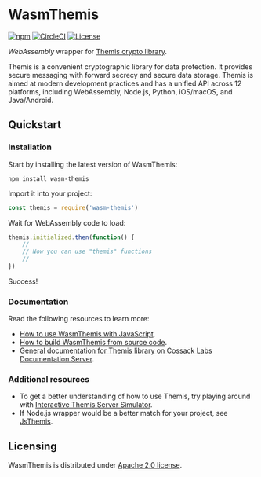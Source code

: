 # WasmThemis

[![npm][npm-badge]][npm]
[![CircleCI][circle-ci-badge]][circle-ci]
[![License][license-badge]][license]

_WebAssembly_ wrapper for [Themis crypto library][themis].

Themis is a convenient cryptographic library for data protection. It provides secure messaging with forward secrecy and secure data storage. Themis is aimed at modern development practices and has a unified API across 12 platforms, including WebAssembly, Node.js, Python, iOS/macOS, and Java/Android.

[themis]: https://github.com/cossacklabs/themis
[npm]: https://www.npmjs.com/package/wasm-themis
[npm-badge]: https://img.shields.io/npm/v/wasm-themis.svg
[circle-ci]: https://circleci.com/gh/cossacklabs/themis/tree/master
[circle-ci-badge]: https://circleci.com/gh/cossacklabs/themis/tree/master.svg?style=shield
[license]: LICENSE
[license-badge]: https://img.shields.io/npm/l/wasm-themis.svg

## Quickstart

### Installation

Start by installing the latest version of WasmThemis:

```
npm install wasm-themis
```

Import it into your project:

```javascript
const themis = require('wasm-themis')
```

Wait for WebAssembly code to load:

```javascript
themis.initialized.then(function() {
    //
    // Now you can use "themis" functions
    //
})
```
Success!

### Documentation

Read the following resources to learn more:

  - [How to use WasmThemis with JavaScript][language-guide].
  - [How to build WasmThemis from source code][build-instructions].
  - [General documentation for Themis library on Cossack Labs Documentation Server][docserver].

### Additional resources  
  - To get a better understanding of how to use Themis, try playing around with [Interactive Themis Server Simulator](https://docs.cossacklabs.com/simulator/interactive/).
  - If Node.js wrapper would be a better match for your project, see [JsThemis](https://github.com/cossacklabs/themis/tree/master/src/wrappers/themis/jsthemis).

<!--
TODO: refer code samples and tests here
-->

[language-guide]: https://docs.cossacklabs.com/pages/js-wasm-howto/
[build-instructions]: https://docs.cossacklabs.com/pages/documentation-themis/#webassembly-wrapper-installation
[docserver]: https://docs.cossacklabs.com/products/themis/

## Licensing

WasmThemis is distributed under [Apache 2.0 license](LICENSE).
